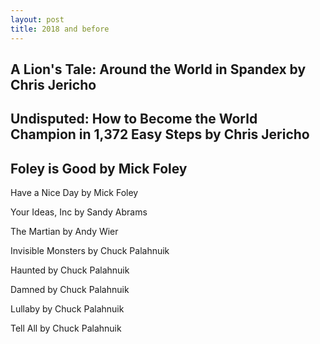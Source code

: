 ```yaml
---
layout: post
title: 2018 and before
---
```


## A Lion's Tale: Around the World in Spandex by Chris Jericho

## Undisputed: How to Become the World Champion in 1,372 Easy Steps by Chris Jericho

## Foley is Good by Mick Foley


Have a Nice Day by Mick Foley

Your Ideas, Inc by Sandy Abrams

The Martian by Andy Wier

Invisible Monsters by Chuck Palahnuik

Haunted by Chuck Palahnuik

Damned by Chuck Palahnuik

Lullaby by Chuck Palahnuik

Tell All by Chuck Palahnuik